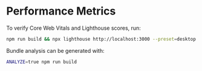 # Performance Metrics

To verify Core Web Vitals and Lighthouse scores, run:

```bash
npm run build && npx lighthouse http://localhost:3000 --preset=desktop --output html --output-path ./lighthouse.html
```

Bundle analysis can be generated with:

```bash
ANALYZE=true npm run build
```

